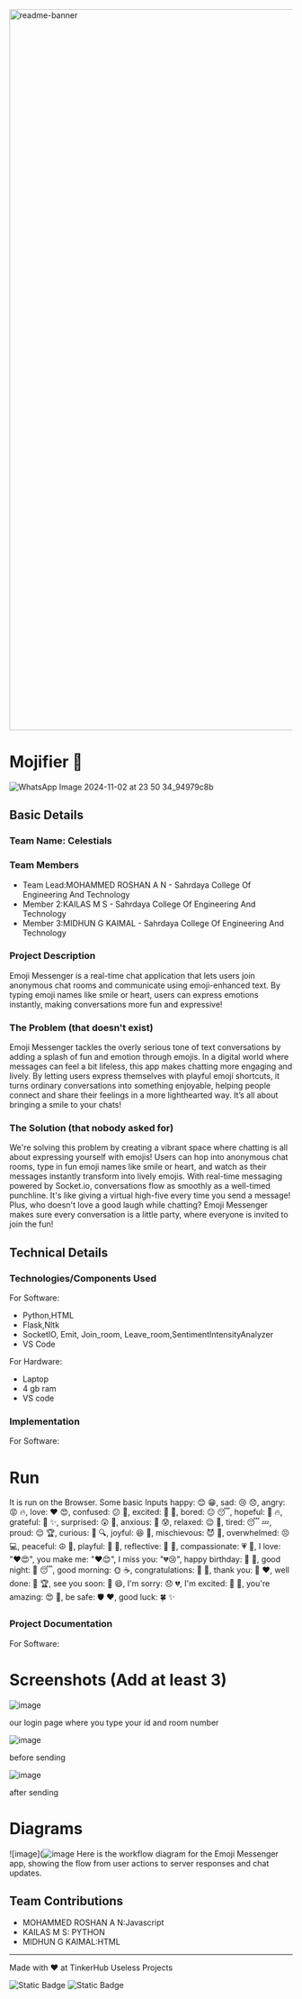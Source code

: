 <img width="1280" alt="readme-banner" src="https://github.com/user-attachments/assets/35332e92-44cb-425b-9dff-27bcf1023c6c">

# Mojifier 🎯
![WhatsApp Image 2024-11-02 at 23 50 34_94979c8b](https://github.com/user-attachments/assets/eef61c8b-79f2-4ea5-a39e-32a82ed482af)


## Basic Details
### Team Name: Celestials


### Team Members
- Team Lead:MOHAMMED ROSHAN A N - Sahrdaya College Of Engineering And Technology
- Member 2:KAILAS M S - Sahrdaya College Of Engineering And Technology
- Member 3:MIDHUN G KAIMAL - Sahrdaya College Of Engineering And Technology

### Project Description
Emoji Messenger is a real-time chat application that lets users join anonymous chat rooms and communicate using emoji-enhanced text.
By typing emoji names like smile or heart, users can express emotions instantly, making conversations more fun and expressive!

### The Problem (that doesn't exist)
Emoji Messenger tackles the overly serious tone of text conversations by adding a splash of fun and emotion through emojis.
In a digital world where messages can feel a bit lifeless, this app makes chatting more engaging and lively.
By letting users express themselves with playful emoji shortcuts, it turns ordinary conversations into something enjoyable, 
helping people connect and share their feelings in a more lighthearted way.
It’s all about bringing a smile to your chats!

### The Solution (that nobody asked for)
We're solving this problem by creating a vibrant space where chatting is all about expressing yourself with emojis! Users can hop into anonymous chat rooms, 
type in fun emoji names like smile or heart, and watch as their messages instantly transform into lively emojis. 
With real-time messaging powered by Socket.io, conversations flow as smoothly as a well-timed punchline. 
It's like giving a virtual high-five every time you send a message! Plus,
who doesn't love a good laugh while chatting? Emoji Messenger makes sure every conversation is a little party, 
where everyone is invited to join the fun!

## Technical Details
### Technologies/Components Used
For Software:
- Python,HTML
- Flask,Nltk
- SocketIO, Emit, Join_room, Leave_room,SentimentIntensityAnalyzer
- VS Code

For Hardware:
- Laptop
- 4 gb ram
- VS code

### Implementation
For Software:
# Run
It is run on the Browser.
Some basic Inputs
happy: 😊 😁,
sad: 😢 😞,
angry: 😡 🔥,
love: ❤️ 😍,
confused: 😕 🤔,
excited: 🤩 🥳,
bored: 😐 😴,
hopeful: 🌈 🔥,
grateful: 🙏 ✨,
surprised: 😲 🤯,
anxious: 😬 😰,
relaxed: 😌 🧘,
tired: 😴 💤,
proud: 😌 🏆,
curious: 🤔 🔍,
joyful: 😆 🎉,
mischievous: 😈 👻,
overwhelmed: 😣 💻,
peaceful: ☮️ 🍃,
playful: 🤪 🎲,
reflective: 🧘 📖,
compassionate: 💗 🥰,
I love: "❤️😍",
you make me: "❤️😊",
I miss you: "💔😢",
happy birthday: 🎂 🎉,
good night: 🌙 😴,
good morning: 🌞 ☕,
congratulations: 🎉 👏,
thank you: 🙏 ❤️,
well done: 👏 🏆,
see you soon: 👋 😄,
I'm sorry: 😞 💔,
I'm excited: 🤩 🎉,
you're amazing: 😍 👏,
be safe: 🛡️ ❤️,
good luck: 🍀 ✨

### Project Documentation
For Software:

# Screenshots (Add at least 3)
![image](https://github.com/user-attachments/assets/b3e55168-e51a-485f-b43d-3a03b6e40496)



our login page where you type your id and room number

![image](https://github.com/user-attachments/assets/36eb1e2c-2d3f-4ab2-a5e8-01e503f65cad)


before sending

![image](https://github.com/user-attachments/assets/c50fb14f-1c02-4eb1-9a4e-0a0abec81826)


after sending

# Diagrams

![image](![image](https://github.com/user-attachments/assets/26690d43-4f15-4890-b401-015bae88fa55)
Here is the workflow diagram for the Emoji Messenger app, showing the flow from user actions to server responses and chat updates.


## Team Contributions
- MOHAMMED ROSHAN A N:Javascript
- KAILAS M S: PYTHON
- MIDHUN G KAIMAL:HTML

---
Made with ❤️ at TinkerHub Useless Projects 

![Static Badge](https://img.shields.io/badge/TinkerHub-24?color=%23000000&link=https%3A%2F%2Fwww.tinkerhub.org%2F)
![Static Badge](https://img.shields.io/badge/UselessProject--24-24?link=https%3A%2F%2Fwww.tinkerhub.org%2Fevents%2FQ2Q1TQKX6Q%2FUseless%2520Projects)




